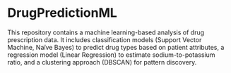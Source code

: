 # DrugPredictionML
This repository contains a machine learning-based analysis of drug prescription data. It includes classification models (Support Vector Machine, Naïve Bayes) to predict drug types based on patient attributes, a regression model (Linear Regression) to estimate sodium-to-potassium ratio, and a clustering approach (DBSCAN) for pattern discovery. 
